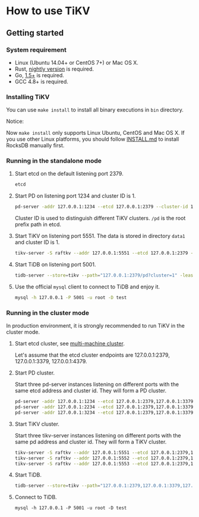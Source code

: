 # How to use TiKV

## Getting started

### System requirement

+ Linux (Ubuntu 14.04+ or CentOS 7+) or Mac OS X.
+ Rust, [nightly version](https://www.rust-lang.org/downloads.html) is required.
+ Go, [1.5+](https://golang.org/doc/install) is required.
+ GCC 4.8+ is required.

### Installing TiKV

You can use `make install` to install all binary executions in `bin` directory.

Notice:

Now `make install` only supports Linux Ubuntu, CentOS and Mac OS X. If you use other Linux platforms, 
you should follow [INSTALL.md](https://github.com/facebook/rocksdb/blob/master/INSTALL.md) to
install RocksDB manually first. 

### Running in the standalone mode

1. Start etcd on the default listening port 2379.

    ```sh
    etcd 
    ```

2. Start PD on listening port 1234 and cluster ID is 1.

    ```sh
    pd-server -addr 127.0.0.1:1234 --etcd 127.0.0.1:2379 --cluster-id 1 --root /pd
    ```

    Cluster ID is used to distinguish different TiKV clusters.
    `/pd` is the root prefix path in etcd. 

3. Start TiKV on listening port 5551. The data is stored in directory `data1` and cluster ID is 1.

    ```sh
    tikv-server -S raftkv --addr 127.0.0.1:5551 --etcd 127.0.0.1:2379 -s data1 --cluster-id 1
    ```

4. Start TiDB on listening port 5001. 

    ```sh
    tidb-server --store=tikv --path="127.0.0.1:2379/pd?cluster=1" -lease 1 -P 5001
    ```

5. Use the official `mysql` client to connect to TiDB and enjoy it. 

    ```sh
    mysql -h 127.0.0.1 -P 5001 -u root -D test
    ```

### Running in the cluster mode

In production environment, it is strongly recommended to run TiKV in the cluster mode. 

1. Start etcd cluster, see [multi-machine cluster](https://github.com/coreos/etcd/blob/master/Documentation/op-guide/clustering.md).

    Let's assume that the etcd cluster endpoints are 127.0.0.1:2379, 127.0.0.1:3379, 127.0.0.1:4379.

2. Start PD cluster.

    Start three pd-server instances listening on different ports with the same etcd address and cluster id. They will form a PD cluster.
    
    ```sh
    pd-server -addr 127.0.0.1:1234 --etcd 127.0.0.1:2379,127.0.0.1:3379,127.0.0.1:4379 --cluster-id 1 --root /pd
    pd-server -addr 127.0.0.1:2234 --etcd 127.0.0.1:2379,127.0.0.1:3379,127.0.0.1:4379 --cluster-id 1 --root /pd
    pd-server -addr 127.0.0.1:3234 --etcd 127.0.0.1:2379,127.0.0.1:3379,127.0.0.1:4379 --cluster-id 1 --root /pd
    ```

3. Start TiKV cluster.

    Start three tikv-server instances listening on different ports with the same pd address and cluster id. They will form a TiKV cluster.
    
    ```sh
    tikv-server -S raftkv --addr 127.0.0.1:5551 --etcd 127.0.0.1:2379,127.0.0.1:3379,127.0.0.1:4379 -s data1 --cluster-id 1
    tikv-server -S raftkv --addr 127.0.0.1:5552 --etcd 127.0.0.1:2379,127.0.0.1:3379,127.0.0.1:4379 -s data2 --cluster-id 1
    tikv-server -S raftkv --addr 127.0.0.1:5553 --etcd 127.0.0.1:2379,127.0.0.1:3379,127.0.0.1:4379 -s data3 --cluster-id 1
    ```

4. Start TiDB.

    ```sh
    tidb-server --store=tikv --path="127.0.0.1:2379,127.0.0.1:3379,127.0.0.1:4379/pd?cluster=1" -lease 1 -P 5001
    ```
    
5. Connect to TiDB.

    ```
    mysql -h 127.0.0.1 -P 5001 -u root -D test
    ```
